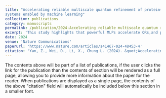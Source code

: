 ```yaml
---
title: "Accelerating reliable multiscale quantum refinement of protein–drug
systems enabled by machine learning"
collection: publications
category: manuscripts
permalink: /publication/2024-Accelerating reliable multiscale quantum refinement of protein–drug systems enabled by machine learning-number-1
excerpt: 'This study highlights that powerful MLPs accelerate QRs,and provide more atomistic insights into drug development.'
date: 2024
venue: 'Nature Communications'
paperurl: 'https://www.nature.com/articles/s41467-024-48453-4'
citation: 'Yan, Z., Wei, D., Li, X., Chung L. (2024). &quot;Accelerating reliable multiscale quantum refinement of protein–drug systems enabled by machine learning.&quot; <i>Nature Communications</i>. 1(3).'
---
```


The contents above will be part of a list of publications, if the user clicks the link for the publication than the contents of section will be rendered as a full page, allowing you to provide more information about the paper for the reader. When publications are displayed as a single page, the contents of the above "citation" field will automatically be included below this section in a smaller font.
